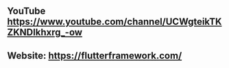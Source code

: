 ## YouTube https://www.youtube.com/channel/UCWgteikTKZKNDIkhxrg_-ow
## Website: https://flutterframework.com/
